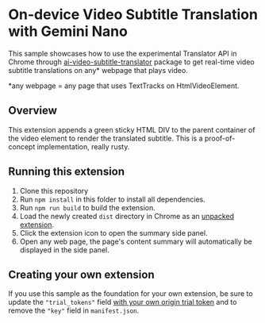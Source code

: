 # On-device Video Subtitle Translation with Gemini Nano

This sample showcases how to use the experimental Translator API in Chrome through [ai-video-subtitle-translator](https://www.npmjs.com/package/ai-video-subtitle-translator) package to get real-time video subtitle translations on any* webpage that plays video. 

*any webpage = any page that uses TextTracks on HtmlVideoElement.

## Overview

This extension appends a green sticky HTML DIV to the parent container of the video element to render the translated subtitle.
This is a proof-of-concept implementation, really rusty. 

## Running this extension

1. Clone this repository
1. Run `npm install` in this folder to install all dependencies.
1. Run `npm run build` to build the extension.
1. Load the newly created `dist` directory in Chrome as an [unpacked extension](https://developer.chrome.com/docs/extensions/get-started/tutorial/hello-world#load-unpacked).
1. Click the extension icon to open the summary side panel.
1. Open any web page, the page's content summary will automatically be displayed in the side panel.

## Creating your own extension

If you use this sample as the foundation for your own extension, be sure to update the `"trial_tokens"` field [with your own origin trial token](https://developer.chrome.com/docs/web-platform/origin-trials#extensions) and to remove the `"key"` field in `manifest.json`.
